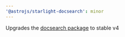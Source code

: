 ```yaml
---
'@astrojs/starlight-docsearch': minor
---
```


Upgrades the [docsearch package](https://github.com/algolia/docsearch) to stable v4  
